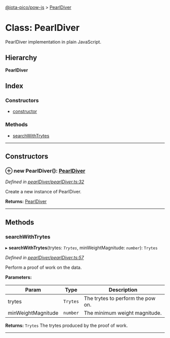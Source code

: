 [@iota-pico/pow-js](../README.md) > [PearlDiver](../classes/pearldiver.md)

# Class: PearlDiver

PearlDiver implementation in plain JavaScript.

## Hierarchy

**PearlDiver**

## Index

### Constructors

* [constructor](pearldiver.md#constructor)

### Methods

* [searchWithTrytes](pearldiver.md#searchwithtrytes)

---

## Constructors

<a id="constructor"></a>

### ⊕ **new PearlDiver**(): [PearlDiver](pearldiver.md)

*Defined in [pearlDiver/pearlDiver.ts:32](https://github.com/iota-pico/pow-js/blob/78d484a/src/pearlDiver/pearlDiver.ts#L32)*

Create a new instance of PearlDiver.

**Returns:** [PearlDiver](pearldiver.md)

---

## Methods

<a id="searchwithtrytes"></a>

###  searchWithTrytes

▸ **searchWithTrytes**(trytes: *`Trytes`*, minWeightMagnitude: *`number`*): `Trytes`

*Defined in [pearlDiver/pearlDiver.ts:57](https://github.com/iota-pico/pow-js/blob/78d484a/src/pearlDiver/pearlDiver.ts#L57)*

Perform a proof of work on the data.

**Parameters:**

| Param | Type | Description |
| ------ | ------ | ------ |
| trytes | `Trytes`   |  The trytes to perform the pow on. |
| minWeightMagnitude | `number`   |  The minimum weight magnitude. |

**Returns:** `Trytes`
The trytes produced by the proof of work.

___

